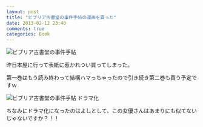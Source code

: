 ```yaml
---
layout: post
title: "ビブリア古書堂の事件手帖の漫画を買った"
date: 2013-02-12 23:40
comments: true
categories: Book
---
```


![ビブリア古書堂の事件手帖](http://cdn.kinopyo.com/images/biblia_bookstore.jpg)

昨日本屋に行って表紙に惹かれつい買ってしまった。

第一巻はもう読み終わって結構ハマっちゃったので引き続き第二巻も買う予定ですｗ

![ビブリア古書堂の事件手帖 ドラマ化](http://cdn.kinopyo.com/images/biblia_drama.jpg)

ちなみにドラマ化になったのはよしとして、この女優さんはあまりにも似てないじゃないですか？！！